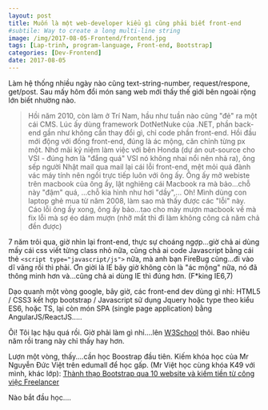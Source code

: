 ```yaml
---
layout: post
title: Muốn là một web-developer kiểu gì cũng phải biết front-end
#subtile: Way to create a long multi-line string
image: /img/2017-08-05-Frontend/frontend.jpg
tags: [Lap-trinh, program-language, Front-end, Bootstrap]
categories: [Dev-Frontend]
date: 2017-08-05
---
```



Làm hệ thống nhiều ngày nào cũng text-string-number, request/respone, get/post. Sau mấy hôm đổi món sang web mới thấy thế giới bên ngoài rộng lớn biết nhường nào.

>Hồi năm 2010, còn làm ở Trí Nam, hầu như tuần nào cũng "đẻ" ra một cái CMS. Lúc ấy dùng framework DotNetNuke của .NET, phần back-end gần như không cần thay đổi gì, chỉ code phần front-end. Hồi đầu mới động với đống front-end, đúng là ác mộng, căn chỉnh từng px một. Nhớ mãi kỷ niệm làm việc với bên Honda (dự án out-source cho VSI - đúng hơn là "đắng quá" VSI nó không nhai nổi nên nhả ra), ông sếp người Nhật mail qua mail lại cái lỗi front-end, mệt mỏi quá đành vác máy tính nên ngồi trực tiếp luôn với ông ấy. Ông ấy mở webiste trên macbook của ông ấy, lật nghiêng cái Macbook ra mà bảo...chỗ này "đậm" quá, ...chỗ kia hình như hơi "dầy",... Oh! Mình dùng con laptop ghẻ mua từ năm 2008, làm sao mà thấy được các "lỗi" này. Cáo lỗi ông ấy xong, ông ấy bảo...tao cho mày mượn macbook về mà fix lỗi mà sợ éo dám mượn (nhỡ mất thì đi làm không công cả năm chả đền được)

7 năm trôi qua, giờ nhìn lại front-end, thực sự choáng ngợp...giờ chả ai dùng mấy cái css viết từng class nhỏ nữa, cũng chả ai code Javascript bằng cái thẻ `<script type="javascript/js">` nữa, mà anh bạn FireBug cũng...đi vào dĩ vãng rồi thì phải. Ơn giời là IE bây giờ không còn là "ác mộng" nữa, nó đã thông minh hơn và...cũng chả ai dùng IE thì đúng hơn. (F*king IE6,7)

Dạo quanh một vòng google, bây giờ, các front-end dev dùng gì nhỉ: HTML5 / CSS3 kết hợp bootstrap / Javascript sử dụng Jquery hoặc type theo kiểu ES6, hoặc TS, lại còn món SPA (single page application) bằng AngularJS/ReactJS.....


Ôi! Tôi lạc hậu quá rồi. Giờ phải làm gì nhỉ....lên [W3School](https://www.w3schools.com/) thôi. Bao nhiêu năm rồi trang này chỉ thấy hay hơn. 

Lượn một vòng, thấy....cần học Boostrap đầu tiên. Kiếm khóa học của Mr Nguyễn Đức Việt trên edumall để học gấp. (Mr Việt học cùng khóa K49 với mình, khác lớp): [Thành thạo Bootstrap qua 10 website và kiếm tiền từ công việc Freelancer](https://edumall.vn/courses/thanh-thao-bootstrap-va-kiem-tien-freelancer/learning)

Nào bắt đầu học....